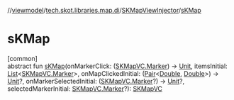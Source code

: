 //[viewmodel](../../../index.md)/[tech.skot.libraries.map.di](../index.md)/[SKMapViewInjector](index.md)/[sKMap](s-k-map.md)

# sKMap

[common]\
abstract fun [sKMap](s-k-map.md)(onMarkerClick: ([SKMapVC.Marker](../../../../viewcontract/viewcontract/tech.skot.libraries.map/-s-k-map-v-c/-marker/index.md)) -&gt; [Unit](https://kotlinlang.org/api/latest/jvm/stdlib/kotlin/-unit/index.html), itemsInitial: [List](https://kotlinlang.org/api/latest/jvm/stdlib/kotlin.collections/-list/index.html)&lt;[SKMapVC.Marker](../../../../viewcontract/viewcontract/tech.skot.libraries.map/-s-k-map-v-c/-marker/index.md)&gt;, onMapClickedInitial: ([Pair](https://kotlinlang.org/api/latest/jvm/stdlib/kotlin/-pair/index.html)&lt;[Double](https://kotlinlang.org/api/latest/jvm/stdlib/kotlin/-double/index.html), [Double](https://kotlinlang.org/api/latest/jvm/stdlib/kotlin/-double/index.html)&gt;) -&gt; [Unit](https://kotlinlang.org/api/latest/jvm/stdlib/kotlin/-unit/index.html)?, onMarkerSelectedInitial: ([SKMapVC.Marker](../../../../viewcontract/viewcontract/tech.skot.libraries.map/-s-k-map-v-c/-marker/index.md)?) -&gt; [Unit](https://kotlinlang.org/api/latest/jvm/stdlib/kotlin/-unit/index.html)?, selectedMarkerInitial: [SKMapVC.Marker](../../../../viewcontract/viewcontract/tech.skot.libraries.map/-s-k-map-v-c/-marker/index.md)?): [SKMapVC](../../../../viewcontract/viewcontract/tech.skot.libraries.map/-s-k-map-v-c/index.md)
